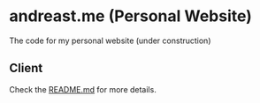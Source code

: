 # andreast.me (Personal Website)

The code for my personal website (under construction)

## Client

Check the [README.md](/client/README.md) for more details.
